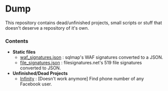 # Dump

This repository contains dead/unfinished projects, small scripts or stuff that doesn't deserve a repository of it's own.


### Contents
- **Static files**
    - [waf_signatures.json](https://github.com/s0md3v/Dump/blob/master/static/waf-signatures.json) : sqlmap's WAF signatures converted to a JSON.
    - [file_signatures.json](https://github.com/s0md3v/Dump/blob/master/static/file-signatures.json) : filesignatures.net's 519 file signatures converted to JSON.
- **Unfinished/Dead Projects**
    - [Infinity](https://github.com/s0md3v/Dump/tree/master/infinity) : [Doesn't work anymore] Find phone number of any Facebook user.
